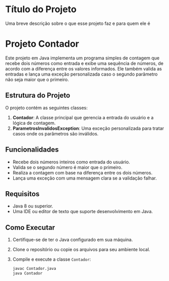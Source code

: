 
# Título do Projeto

Uma breve descrição sobre o que esse projeto faz e para quem ele é

# Projeto Contador

Este projeto em Java implementa um programa simples de contagem que recebe dois números como entrada e exibe uma sequência de números, de acordo com a diferença entre os valores informados. Ele também valida as entradas e lança uma exceção personalizada caso o segundo parâmetro não seja maior que o primeiro.

## Estrutura do Projeto

O projeto contém as seguintes classes:

1. **Contador**: A classe principal que gerencia a entrada do usuário e a lógica de contagem.
2. **ParametrosInvalidosException**: Uma exceção personalizada para tratar casos onde os parâmetros são inválidos.

## Funcionalidades

- Recebe dois números inteiros como entrada do usuário.
- Valida se o segundo número é maior que o primeiro.
- Realiza a contagem com base na diferença entre os dois números.
- Lança uma exceção com uma mensagem clara se a validação falhar.

## Requisitos

- Java 8 ou superior.
- Uma IDE ou editor de texto que suporte desenvolvimento em Java.

## Como Executar

1. Certifique-se de ter o Java configurado em sua máquina.
2. Clone o repositório ou copie os arquivos para seu ambiente local.
3. Compile e execute a classe `Contador`:

   ```bash
   javac Contador.java
   java Contador

